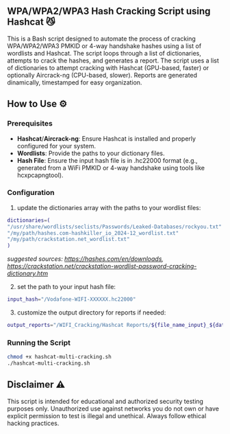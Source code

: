 ## WPA/WPA2/WPA3 Hash Cracking Script using Hashcat 😼
This is a Bash script designed to automate the process of cracking WPA/WPA2/WPA3 PMKID or 4-way handshake hashes using a list of wordlists and Hashcat.
The script loops through a list of dictionaries, attempts to crack the hashes, and generates a report.
The script uses a list of dictionaries to attempt cracking with Hashcat (GPU-based, faster) or optionally Aircrack-ng (CPU-based, slower).
Reports are generated dinamically, timestamped for easy organization.

## How to Use ⚙️
### Prerequisites 
- **Hashcat**/**Aircrack-ng**: Ensure Hashcat is installed and properly configured for your system.
- **Wordlists**: Provide the paths to your dictionary files.
- **Hash File**: Ensure the input hash file is in .hc22000 format (e.g., generated from a WiFi PMKID or 4-way handshake using tools like hcxpcapngtool).

### Configuration 
1. update the dictionaries array with the paths to your wordlist files:
```sh
dictionaries=(
"/usr/share/wordlists/seclists/Passwords/Leaked-Databases/rockyou.txt"
"/my/path/hashes.com-hashkiller_io_2024-12_wordlist.txt"
"/my/path/crackstation.net_wordlist.txt"
)
```
_suggested sources: https://hashes.com/en/downloads, https://crackstation.net/crackstation-wordlist-password-cracking-dictionary.htm_

2. set the path to your input hash file:
```sh
input_hash="/Vodafone-WIFI-XXXXXX.hc22000"
```
3. customize the output directory for reports if needed:
```sh
output_reports="/WIFI_Cracking/Hashcat Reports/${file_name_input}_${date_format}.txt"
```
### Running the Script
```sh
chmod +x hashcat-multi-cracking.sh
./hashcat-multi-cracking.sh
```
## Disclaimer ⚠️
This script is intended for educational and authorized security testing purposes only. Unauthorized use against networks you do not own or have explicit permission to test is illegal and unethical. Always follow ethical hacking practices.





